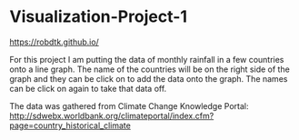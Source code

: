 # Visualization-Project-1

https://robdtk.github.io/

For this project I am putting the data of monthly rainfall in a few countries onto a line graph. The name of the countries will be on the right side of the graph and they can be click on to add the data onto the graph. The names can be click on again to take that data off.

The data was gathered from Climate Change Knowledge Portal: http://sdwebx.worldbank.org/climateportal/index.cfm?page=country_historical_climate


